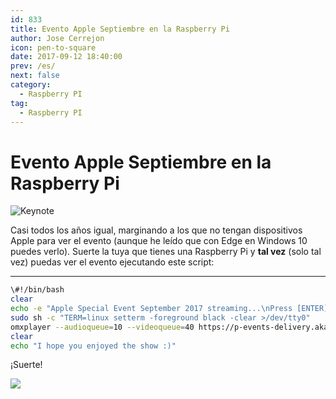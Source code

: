 ```yaml
---
id: 833
title: Evento Apple Septiembre en la Raspberry Pi
author: Jose Cerrejon
icon: pen-to-square
date: 2017-09-12 18:40:00
prev: /es/
next: false
category:
  - Raspberry PI
tag:
  - Raspberry PI
---
```


# Evento Apple Septiembre en la Raspberry Pi

![Keynote](/images/2017/09/keynote_Sep2k17.jpg)

Casi todos los años igual, marginando a los que no tengan dispositivos Apple para ver el evento (aunque he leído que con Edge en Windows 10 puedes verlo). Suerte la tuya que tienes una Raspberry Pi y **tal vez** (solo tal vez) puedas ver el evento ejecutando este script:

- - -
```bash
\#!/bin/bash
clear
echo -e "Apple Special Event September 2017 streaming...\nPress [ENTER] to continue"
sudo sh -c "TERM=linux setterm -foreground black -clear >/dev/tty0"
omxplayer --audioqueue=10 --videoqueue=40 https://p-events-delivery.akamaized.net/17oiubaewrvouhboiubasdfv09/m3u8/atv_mvp.m3u8
clear
echo "I hope you enjoyed the show :)"
```

¡Suerte!

<a href="/post.php?id=832"><img src="/images/2017/09/RPi_20SEPT_min.png" /></a>

